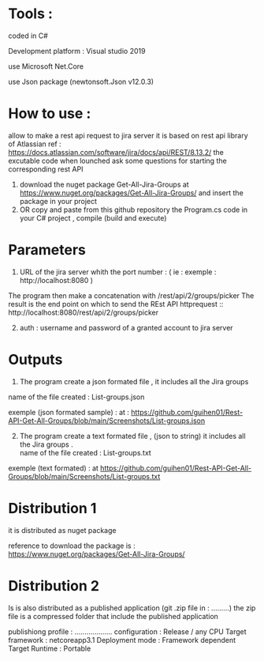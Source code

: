 # Tools :

coded in C#

Development platform : Visual studio 2019

use Microsoft Net.Core

use Json package (newtonsoft.Json v12.0.3)

# How to use :
allow to make a rest api request to jira server it is based on rest api library of Atlassian ref : https://docs.atlassian.com/software/jira/docs/api/REST/8.13.2/ the excutable code when lounched ask some questions for starting the corresponding rest API

1) download the nuget package Get-All-Jira-Groups at  https://www.nuget.org/packages/Get-All-Jira-Groups/ and insert the package in your project
2) OR copy and paste from this github repository the Program.cs code in your C# project , compile (build and execute)  

# Parameters

1) URL of the jira server whith the port number :
( ie : exemple : http://localhost:8080 )

The program then make a concatenation with /rest/api/2/groups/picker 
The result is the end point on which to send the REst API httprequest :: http://localhost:8080/rest/api/2/groups/picker

2) auth : username and password of a granted account to jira server

# Outputs

1) The program create a json formated file , it includes all the Jira groups	

name of the file created : List-groups.json

exemple (json formated sample) : at : https://github.com/guihen01/Rest-API-Get-All-Groups/blob/main/Screenshots/List-groups.json


2) The program create a text formated file , (json to string) it includes all the Jira groups
.  
name of the file created : List-groups.txt

exemple (text formated) : at https://github.com/guihen01/Rest-API-Get-All-Groups/blob/main/Screenshots/List-groups.txt

# Distribution 1 

it is distributed as nuget package

reference to download the package is : https://www.nuget.org/packages/Get-All-Jira-Groups/

# Distribution 2

Is is also distributed as a published application (git .zip file in : .........) 
the zip file is a compressed folder that include the published application 

publishiong profile :  ................... 
configuration : Release / any CPU
Target framework : netcoreapp3.1
Deployment mode : Framework dependent
Target Runtime : Portable




